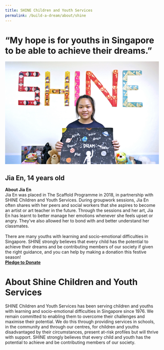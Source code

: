 ```yaml
---
title: SHINE Children and Youth Services
permalink: /build-a-dream/about/shine
---
```

# “My hope is for youths in Singapore to be able to achieve their dreams.”   
<a href="www.giving.sg/campaigns/Build_a_Dream_SHINE_Children_and_Youth_Services"> <img src="/images/BaDShine.jpg" /></a>
## Jia En, 14 years old
**About Jia En**<br>
Jia En was placed in The Scaffold Programme in 2018, in partnership with SHINE Children and Youth Services. During groupwork sessions, Jia En often shares with her peers and social workers that she aspires to become an artist or art teacher in the future. Through the sessions and her art, Jia En has learnt to better manage her emotions whenever she feels upset or angry. They’ve also allowed her to bond with and better understand her classmates.
<br>
<br>
There are many youths with learning and socio-emotional difficulties in Singapore. SHINE strongly believes that every child has the potential to achieve their dreams and be contributing members of our society if given the right guidance, and you can help by making a donation this festive season!
<font color="orangered"><b><br><a href="www.giving.sg/campaigns/Build_a_Dream_SHINE_Children_and_Youth_Services">Pledge to Donate</a></b></font>
<br>
      
# About Shine Children and Youth Services 
  
SHINE Children and Youth Services has been serving children and youths with learning and socio-emotional difficulties in Singapore since 1976. We remain committed to enabling them to overcome their challenges and maximise their potential. We do this through providing services in schools, in the community and through our centres, for children and youths disadvantaged by their circumstances, present at-risk profiles but will thrive with support. SHINE strongly believes that every child and youth has the potential to achieve and be contributing members of our society.


